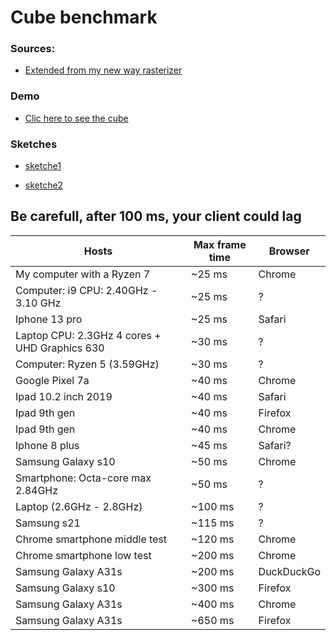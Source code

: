 # Cube benchmark

### Sources:
- [Extended from my new way rasterizer](../rasterizer_edge_fn/)

### Demo
- [Clic here to see the cube](https://nadnone.github.io/demo_things/3D_test/)

### Sketches
- [sketche1](./res/schems1.jpg)

- [sketche2](./res/schems2.jpg)

## Be carefull, after 100 ms, your client could lag

| Hosts                                          | Max frame time  | Browser    |
|------------------------------------------------|-----------------|------------|
| My computer with a Ryzen 7                     | ~25 ms          | Chrome     |
| Computer: i9 CPU: 2.40GHz - 3.10 GHz           | ~25 ms          |   ?        |
| Iphone 13 pro                                  | ~25 ms          | Safari     |
| Laptop CPU: 2.3GHz 4 cores + UHD Graphics 630  | ~30 ms          |   ?        |
| Computer: Ryzen 5 (3.59GHz)                    | ~30 ms          |   ?        |
| Google Pixel 7a                                | ~40 ms          | Chrome     |
| Ipad 10.2 inch 2019                            | ~40 ms          | Safari     |
| Ipad 9th gen                                   | ~40 ms          | Firefox    |
| Ipad 9th gen                                   | ~40 ms          | Chrome     |
| Iphone 8 plus                                  | ~45 ms          | Safari?    |
| Samsung Galaxy s10                             | ~50 ms          | Chrome     |
| Smartphone: Octa-core max 2.84GHz              | ~50 ms          |   ?        |
| Laptop (2.6GHz - 2.8GHz)                       | ~100 ms         |   ?        |
| Samsung s21                                    | ~115 ms         |   ?        |
| Chrome smartphone middle test                  | ~120 ms         | Chrome     |
| Chrome smartphone low test                     | ~200 ms         | Chrome     |
| Samsung Galaxy A31s                            | ~200 ms         | DuckDuckGo |
| Samsung Galaxy s10                             | ~300 ms         | Firefox    |
| Samsung Galaxy A31s                            | ~400 ms         | Chrome     |
| Samsung Galaxy A31s                            | ~650 ms         | Firefox    |

